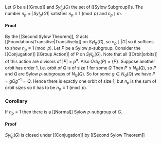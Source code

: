 Let $G$ be a [[Group]] and $Syl_{p}(G)$ the set of [[Sylow Subgroup]]s.
The number $n_p=|Syl_p(G)|$ satisfies $n_p\equiv 1\pmod{p}$ and $n_p\mid m$.
#### Proof
By the [[Second Sylow Theorem]], $G$ acts [[Foundations/Transitive|Transitively]] on $Syl_p(G)$, 
so $n_p\mid |G|$ 
so it suffices to show $n_p\equiv 1\pmod p$. 
Let $P$ be a Sylow $p$-subgroup. 
Consider the [[Conjugation]] [[Group Action]] of $P$ on $Syl_p(G)$. 
Note that all [[Orbit|orbits]] of this action are divisors of $|P|=p^a$. 
Also $Orb_P(P)=\{P\}$. 
Suppose another orbit has order 1, 
i.e. orbit of $Q$ is of size 1 for some $Q$
Then $P\leq N_G(Q)$, 
so $P$ and $Q$ are Sylow $p$-subgroups of $N_G(Q)$. 
So for some $g\in N_G(Q)$ we have $P=gQg^{-1}=Q$. 
Hence there is exactly one orbit of size $1$, 
but $n_p$ is the sum of orbit sizes so it has to be $n_p\equiv 1\pmod p$.
### Corollary
If $n_p=1$ then there is a [[Normal]] Sylow $p$-subgroup of $G$.
#### Proof
$Syl_p(G)$ is closed under [[Conjugation]] by [[Second Sylow Theorem]]